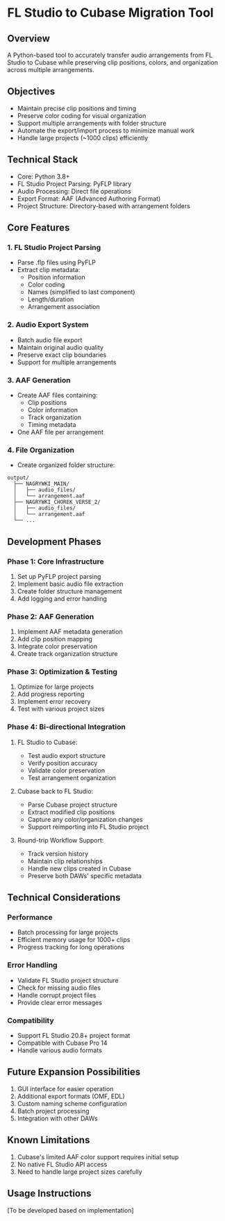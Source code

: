# FL Studio to Cubase Migration Tool

## Overview
A Python-based tool to accurately transfer audio arrangements from FL Studio to Cubase while preserving clip positions, colors, and organization across multiple arrangements.

## Objectives
- Maintain precise clip positions and timing
- Preserve color coding for visual organization
- Support multiple arrangements with folder structure
- Automate the export/import process to minimize manual work
- Handle large projects (~1000 clips) efficiently

## Technical Stack
- Core: Python 3.8+
- FL Studio Project Parsing: PyFLP library
- Audio Processing: Direct file operations
- Export Format: AAF (Advanced Authoring Format)
- Project Structure: Directory-based with arrangement folders

## Core Features

### 1. FL Studio Project Parsing
- Parse .flp files using PyFLP
- Extract clip metadata:
  - Position information
  - Color coding
  - Names (simplified to last component)
  - Length/duration
  - Arrangement association

### 2. Audio Export System
- Batch audio file export
- Maintain original audio quality
- Preserve exact clip boundaries
- Support for multiple arrangements

### 3. AAF Generation
- Create AAF files containing:
  - Clip positions
  - Color information
  - Track organization
  - Timing metadata
- One AAF file per arrangement

### 4. File Organization
- Create organized folder structure:
```
output/
  ├── NAGRYWKI_MAIN/
  │   ├── audio_files/
  │   └── arrangement.aaf
  ├── NAGRYWKI_CHOREK_VERSE_2/
  │   ├── audio_files/
  │   └── arrangement.aaf
  └── ...
```

## Development Phases

### Phase 1: Core Infrastructure
1. Set up PyFLP project parsing
2. Implement basic audio file extraction
3. Create folder structure management
4. Add logging and error handling

### Phase 2: AAF Generation
1. Implement AAF metadata generation
2. Add clip position mapping
3. Integrate color preservation
4. Create track organization structure

### Phase 3: Optimization & Testing
1. Optimize for large projects
2. Add progress reporting
3. Implement error recovery
4. Test with various project sizes

### Phase 4: Bi-directional Integration
1. FL Studio to Cubase:
   - Test audio export structure
   - Verify position accuracy
   - Validate color preservation
   - Test arrangement organization

2. Cubase back to FL Studio:
   - Parse Cubase project structure
   - Extract modified clip positions
   - Capture any color/organization changes
   - Support reimporting into FL Studio project
   
3. Round-trip Workflow Support:
   - Track version history
   - Maintain clip relationships
   - Handle new clips created in Cubase
   - Preserve both DAWs' specific metadata

## Technical Considerations

### Performance
- Batch processing for large projects
- Efficient memory usage for 1000+ clips
- Progress tracking for long operations

### Error Handling
- Validate FL Studio project structure
- Check for missing audio files
- Handle corrupt project files
- Provide clear error messages

### Compatibility
- Support FL Studio 20.8+ project format
- Compatible with Cubase Pro 14
- Handle various audio formats

## Future Expansion Possibilities
1. GUI interface for easier operation
2. Additional export formats (OMF, EDL)
3. Custom naming scheme configuration
4. Batch project processing
5. Integration with other DAWs

## Known Limitations
1. Cubase's limited AAF color support requires initial setup
2. No native FL Studio API access
3. Need to handle large project sizes carefully

## Usage Instructions
[To be developed based on implementation]

